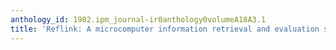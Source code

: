 ```yaml
---
anthology_id: 1982.ipm_journal-ir0anthology0volumeA18A3.1
title: 'Reflink: A microcomputer information retrieval and evaluation system'
---
```

